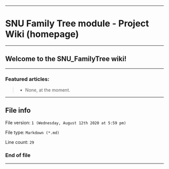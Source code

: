 
***

# SNU Family Tree module - Project Wiki (homepage)

***

## Welcome to the SNU_FamilyTree wiki!

***

### Featured articles:

> * None, at the moment.

***

## File info

File version: `1 (Wednesday, August 12th 2020 at 5:59 pm)`

File type: `Markdown (*.md)`

Line count: `29`

### End of file

***
